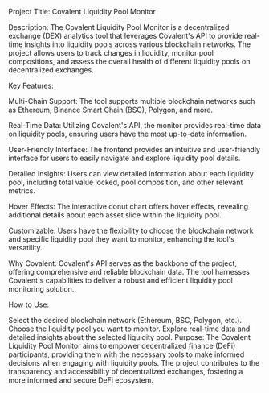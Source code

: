 Project Title: Covalent Liquidity Pool Monitor

Description:
The Covalent Liquidity Pool Monitor is a decentralized exchange (DEX) analytics tool that leverages Covalent's API to provide real-time insights into liquidity pools across various blockchain networks. The project allows users to track changes in liquidity, monitor pool compositions, and assess the overall health of different liquidity pools on decentralized exchanges.

Key Features:

Multi-Chain Support: The tool supports multiple blockchain networks such as Ethereum, Binance Smart Chain (BSC), Polygon, and more.

Real-Time Data: Utilizing Covalent's API, the monitor provides real-time data on liquidity pools, ensuring users have the most up-to-date information.

User-Friendly Interface: The frontend provides an intuitive and user-friendly interface for users to easily navigate and explore liquidity pool details.

Detailed Insights: Users can view detailed information about each liquidity pool, including total value locked, pool composition, and other relevant metrics.

Hover Effects: The interactive donut chart offers hover effects, revealing additional details about each asset slice within the liquidity pool.

Customizable: Users have the flexibility to choose the blockchain network and specific liquidity pool they want to monitor, enhancing the tool's versatility.

Why Covalent:
Covalent's API serves as the backbone of the project, offering comprehensive and reliable blockchain data. The tool harnesses Covalent's capabilities to deliver a robust and efficient liquidity pool monitoring solution.

How to Use:

Select the desired blockchain network (Ethereum, BSC, Polygon, etc.).
Choose the liquidity pool you want to monitor.
Explore real-time data and detailed insights about the selected liquidity pool.
Purpose:
The Covalent Liquidity Pool Monitor aims to empower decentralized finance (DeFi) participants, providing them with the necessary tools to make informed decisions when engaging with liquidity pools. The project contributes to the transparency and accessibility of decentralized exchanges, fostering a more informed and secure DeFi ecosystem.